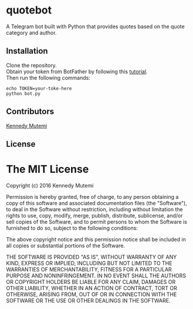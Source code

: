 # quotebot

A Telegram bot built with Python that provides quotes based on the quote category and author.

## Installation
Clone the repository.  
Obtain your token from BotFather by following this [tutorial](https://core.telegram.org/bots/).  
Then run the following commands:  
```
echo TOKEN=your-toke-here  
python bot.py
```
## Contributors

[Kennedy Mutemi](http://kennedymutemi.com/)

## License

The MIT License
===============

Copyright (c) 2016 Kennedy Mutemi

Permission is hereby granted, free of charge, to any person obtaining a copy
of this software and associated documentation files (the "Software"), to deal
in the Software without restriction, including without limitation the rights
to use, copy, modify, merge, publish, distribute, sublicense, and/or sell
copies of the Software, and to permit persons to whom the Software is
furnished to do so, subject to the following conditions:

The above copyright notice and this permission notice shall be included in
all copies or substantial portions of the Software.

THE SOFTWARE IS PROVIDED "AS IS", WITHOUT WARRANTY OF ANY KIND, EXPRESS OR
IMPLIED, INCLUDING BUT NOT LIMITED TO THE WARRANTIES OF MERCHANTABILITY,
FITNESS FOR A PARTICULAR PURPOSE AND NONINFRINGEMENT. IN NO EVENT SHALL THE
AUTHORS OR COPYRIGHT HOLDERS BE LIABLE FOR ANY CLAIM, DAMAGES OR OTHER
LIABILITY, WHETHER IN AN ACTION OF CONTRACT, TORT OR OTHERWISE, ARISING FROM,
OUT OF OR IN CONNECTION WITH THE SOFTWARE OR THE USE OR OTHER DEALINGS IN
THE SOFTWARE.
